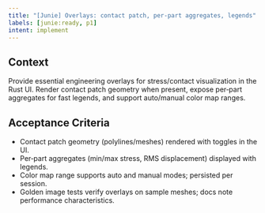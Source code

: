 ```yaml
---
title: "[Junie] Overlays: contact patch, per‑part aggregates, legends"
labels: [junie:ready, p1]
intent: implement
---
```


## Context
Provide essential engineering overlays for stress/contact visualization in the Rust UI. Render contact patch geometry when present, expose per‑part aggregates for fast legends, and support auto/manual color map ranges.

## Acceptance Criteria
- Contact patch geometry (polylines/meshes) rendered with toggles in the UI.
- Per‑part aggregates (min/max stress, RMS displacement) displayed with legends.
- Color map range supports auto and manual modes; persisted per session.
- Golden image tests verify overlays on sample meshes; docs note performance characteristics.